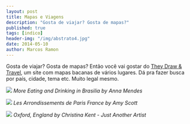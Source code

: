 ```yaml
---
layout: post
title: Mapas e Viagens
description: "Gosta de viajar? Gosta de mapas?"
published: true
tags: [indico]
header-img: "/img/abstrato4.jpg"
date: 2014-05-10
author: Marcos Ramon
---
```


Gosta de viajar? Gosta de mapas? Então você vai gostar do [They Draw & Travel](http://www.theydrawandtravel.com/), um site com mapas bacanas de vários lugares. Dá pra fazer busca por país, cidade, tema etc. Muito legal mesmo.

![](https://dl.dropboxusercontent.com/u/49566417/blog/More%20Eating%20and%20Drinking%20in%20Brasilia%20by%20Anna%20Mendes.jpg)
*More Eating and Drinking in Brasilia by Anna Mendes*

![](https://dl.dropboxusercontent.com/u/49566417/blog/Les%20Arrondissements%20de%20Paris%20France%20by%20Amy%20Scott.jpg)
*Les Arrondissements de Paris France by Amy Scott*

![](https://dl.dropboxusercontent.com/u/49566417/blog/Oxford%2C%20England%20by%20Christina%20Kent%20-%20Just%20Another%20Artist.jpg)
*Oxford, England by Christina Kent - Just Another Artist*

